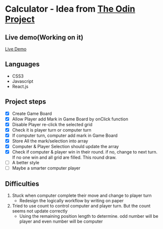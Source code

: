# Calculator - Idea from [The Odin Project](https://www.theodinproject.com/paths/full-stack-javascript/courses/javascript/lessons/tic-tac-toe)


## Live demo(Working on it)
[Live Demo]()

## Languages
- CSS3
- Javascript
- React.js

## Project steps
- [x] Create Game Board
- [X] Allow Player add Mark in Game Board by onClick function
- [X] Disable Player re-click the selected grid
- [X] Check it is player turn or computer turn
- [X] If computer turn, computer add mark in Game Board
- [X] Store All the mark/selection into array
- [X] Computer & Player Selection should update the array
- [X] Check if computer & player win in their round. if no, change to next turn. If no one win and all grid are filled. This round draw.
- [ ] A better style
- [ ] Maybe a smarter computer player

## Difficulties
1. Stuck when computer complete their move and change to player turn
    - Redesign the logically workflow by writing on paper
2. Tried to use count to control computer and player turn. But the count seems not update correctly
    - Using the remaining position length to determine. odd number will be player and even number will be computer

    